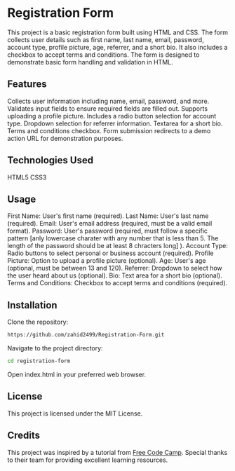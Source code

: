 # Registration Form
This project is a basic registration form built using HTML and CSS. The form collects user details such as first name, last name, email, password, account type, profile picture, age, referrer, and a short bio. It also includes a checkbox to accept terms and conditions. The form is designed to demonstrate basic form handling and validation in HTML.
## Features
Collects user information including name, email, password, and more.
Validates input fields to ensure required fields are filled out.
Supports uploading a profile picture.
Includes a radio button selection for account type.
Dropdown selection for referrer information.
Textarea for a short bio.
Terms and conditions checkbox.
Form submission redirects to a demo action URL for demonstration purposes.
## Technologies Used
HTML5
CSS3
## Usage
First Name: User's first name (required).
Last Name: User's last name (required).
Email: User's email address (required, must be a valid email format).
Password: User's password (required, must follow a specific pattern [anly lowercase charater with any number that is less than 5. The length of the password should be at least 8 chracters long] ).
Account Type: Radio buttons to select personal or business account (required).
Profile Picture: Option to upload a profile picture (optional).
Age: User's age (optional, must be between 13 and 120).
Referrer: Dropdown to select how the user heard about us (optional).
Bio: Text area for a short bio (optional).
Terms and Conditions: Checkbox to accept terms and conditions (required).
## Installation
Clone the repository:
```sh
https://github.com/zahid2499/Registration-Form.git
```
Navigate to the project directory:
```sh
cd registration-form
```
Open index.html in your preferred web browser.
## License
This project is licensed under the MIT License.
## Credits
This project was inspired by a tutorial from [Free Code Camp](https://www.freecodecamp.org/learn/2022/responsive-web-design/learn-html-forms-by-building-a-registration-form/step-1). Special thanks to their team for providing excellent learning resources.
